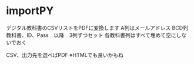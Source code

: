 # importPY
デジタル教科書のCSVリストをPDFに変換します
A列はメールアドレス
BCD列教科書、ID、Pass　以降　3列ずつセット
各教科書列はすべて埋めて空にしないでおく

CSV、出力先を選べばPDF  ※HTMLでも良いかもね

